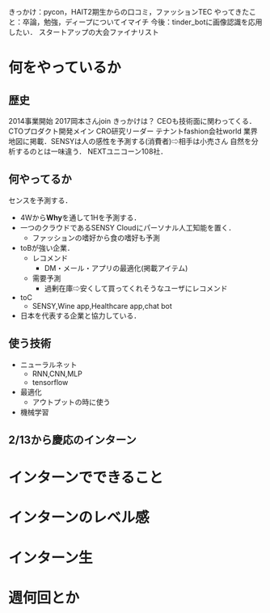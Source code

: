 きっかけ：pycon，HAIT2期生からの口コミ，ファッションTEC
やってきたこと：卒論，勉強，ディープについてイマイチ
今後：tinder_botに画像認識を応用したい．
スタートアップの大会ファイナリスト
# 何をやっているか
## 歴史
2014事業開始
2017岡本さんjoin きっかけは？
CEOも技術面に関わってくる．
CTOプロダクト開発メイン
CRO研究リーダー
テナントfashion会社world
業界地図に掲載．SENSYは人の感性を予測する(消費者)⇨相手は小売さん
自然を分析するのとは一味違う．
NEXTユニコーン108社．
## 何やってるか
センスを予測する．
- 4Wから**Why**を通して1Hを予測する．
- 一つのクラウドであるSENSY Cloudにパーソナル人工知能を置く．
	- ファッションの嗜好から食の嗜好も予測
- toBが強い企業．
	- レコメンド 
		- DM・メール・アプリの最適化(掲載アイテム)
	- 需要予測
		- 過剰在庫⇨安くして買ってくれそうなユーザにレコメンド
- toC
	- SENSY,Wine app,Healthcare app,chat bot
- 日本を代表する企業と協力している．

## 使う技術
- ニューラルネット
	- RNN,CNN,MLP
	- tensorflow 
- 最適化
	- アウトプットの時に使う 
- 機械学習

## 2/13から慶応のインターン

# インターンでできること
# インターンのレベル感
# インターン生
# 週何回とか
